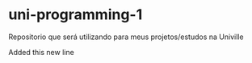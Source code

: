 # uni-programming-1
Repositorio que será utilizando para meus projetos/estudos na Univille

Added this new line
